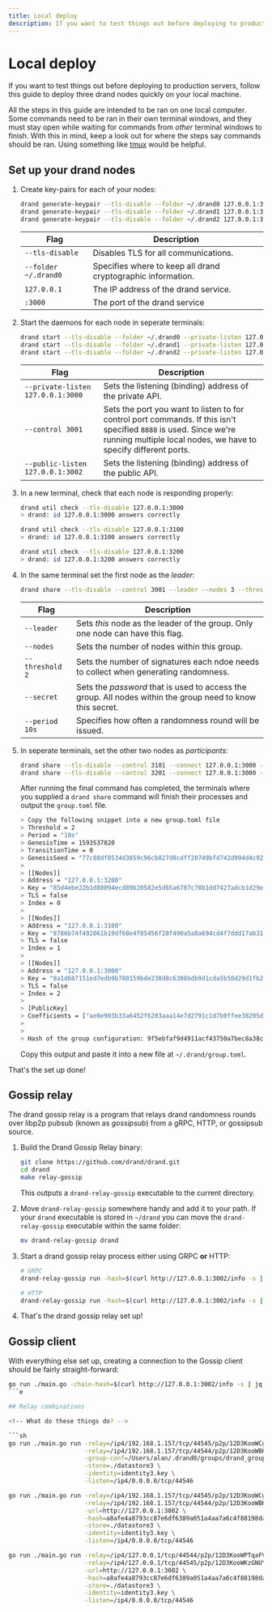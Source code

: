 ```yaml
---
title: Local deploy
description: If you want to test things out before deploying to production servers, follow this guide to deploy three drand nodes quickly on your local machine.
---
```


# Local deploy

If you want to test things out before deploying to production servers, follow this guide to deploy three drand nodes quickly on your local machine. 

All the steps in this guide are intended to be ran on one local computer. Some commands need to be ran in their own terminal windows, and they must stay open while waiting for commands from _other_ terminal windows to finish. With this in mind, keep a look out for where the steps say commands should be ran. Using something like [tmux](https://github.com/tmux/tmux/wiki) would be helpful.

## Set up your drand nodes

1. Create key-pairs for each of your nodes:

    ```bash
    drand generate-keypair --tls-disable --folder ~/.drand0 127.0.0.1:3000
    drand generate-keypair --tls-disable --folder ~/.drand1 127.0.0.1:3100
    drand generate-keypair --tls-disable --folder ~/.drand2 127.0.0.1:3200
    ```

    | Flag | Description |
    | ---- | ----------- |
    | `--tls-disable` | Disables TLS for all communications. |
    | `--folder ~/.drand0` | Specifies where to keep all drand cryptographic information. |
    | `127.0.0.1` | The IP address of the drand service. |
    | `:3000` | The port of the drand service |

1. Start the daemons for each node in seperate terminals:

    ```bash
    drand start --tls-disable --folder ~/.drand0 --private-listen 127.0.0.1:3000 --control 3001 --public-listen 127.0.0.1:3002
    drand start --tls-disable --folder ~/.drand1 --private-listen 127.0.0.1:3100 --control 3101 --public-listen 127.0.0.1:3102
    drand start --tls-disable --folder ~/.drand2 --private-listen 127.0.0.1:3200 --control 3201 --public-listen 127.0.0.1:3202
    ```

    | Flag | Description |
    | ---- | ----------- |
    | `--private-listen 127.0.0.1:3000` | Sets the listening (binding) address of the private API. |
    | `--control 3001` | Sets the port you want to listen to for control port commands. If this isn't specified `8888` is used. Since we're running multiple local nodes, we have to specify different ports. |
    | `--public-listen 127.0.0.1:3002` | Sets the listening (binding) address of the public API. |

1. In a new terminal, check that each node is responding properly:

    ```bash
    drand util check --tls-disable 127.0.0.1:3000
    > drand: id 127.0.0.1:3000 answers correctly

    drand util check --tls-disable 127.0.0.1:3100
    > drand: id 127.0.0.1:3100 answers correctly

    drand util check --tls-disable 127.0.0.1:3200
    > drand: id 127.0.0.1:3200 answers correctly
    ```

1. In the same terminal set the first node as the _leader_:

    ```bash
    drand share --tls-disable --control 3001 --leader --nodes 3 --threshold 2 --secret DrandIsMyFavoriteRandomnessSolution -period 10s
    ```

    | Flag | Description |
    | ---- | ----------- |
    | `--leader` | Sets _this_ node as the leader of the group. Only one node can have this flag. |
    | `--nodes` | Sets the number of nodes within this group. |
    | `--threshold 2` | Sets the number of signatures each ndoe needs to collect when generating randomness. |
    | `--secret` | Sets the _password_ that is used to access the group. All nodes within the group need to know this secret. |
    | `--period 10s` | Specifies how often a randomness round will be issued. |

1. In seperate terminals, set the other two nodes as _participants_:

    ```bash
    drand share --tls-disable --control 3101 --connect 127.0.0.1:3000 --nodes 3 --threshold 2 --secret DrandIsMyFavoriteRandomnessSolution
    drand share --tls-disable --control 3201 --connect 127.0.0.1:3000 --nodes 3 --threshold 2 --secret DrandIsMyFavoriteRandomnessSolution
    ```

    After running the final command has completed, the terminals where you supplied a `drand share` command will finish their processes and output the `group.toml` file.

    ```bash
    > Copy the following snippet into a new group.toml file
    > Threshold = 2
    > Period = "10s"
    > GenesisTime = 1593537820
    > TransitionTime = 0
    > GenesisSeed = "77c88df0534d3859c96cb827d0cdff20749bfd742d994d4c9216b15dc696c4cb"
    > 
    > [[Nodes]]
    > Address = "127.0.0.1:3200"
    > Key = "85d4ebe22b1d80094ecd89b20582e5d65a6787c78b1dd7427adcb1d29efa67e53d4fd88fd336eff87cc0e2a54d0907dc"
    > TLS = false
    > Index = 0
    > 
    > [[Nodes]]
    > Address = "127.0.0.1:3100"
    > Key = "8786b74f492061b19df68e4f85456f28f490a5a8a694cd4f7ddd17ab31567d85e631a6bbf5dd92ad7384263140ea8a2b"
    > TLS = false
    > Index = 1
    > 
    > [[Nodes]]
    > Address = "127.0.0.1:3000"
    > Key = "8a1d687151ed7edb9b780159bde238d8c6308bdb9d1cda5b50d29d1fb2c3db5b80d31edd9d78e5daed54f9a78c19c29c"
    > TLS = false
    > Index = 2
    > 
    > [PublicKey]
    > Coefficients = ["ae0e903b33a6452f6203aaa14e7d2791c1d7b0ffee38205d09207104afe440dae7dfa9577a02d3da870618283a841cf9", "aee57ec9b0d90356c99e89c51758588d35d5b5e4a4e46a676fe9aa729d9d2e320ce5fdbe8b4246e2e3140429cc8ed5e3"]
    > 
    > 
    > Hash of the group configuration: 9f5ebfaf9d4911acf43750a7bec8a38c1e0693964cee4d266eb0af6981b664a7
    ```

    Copy this output and paste it into a new file at `~/.drand/group.toml`.

That's the set up done!

## Gossip relay

The drand gossip relay is a program that relays drand randomness rounds over libp2p pubsub (known as _gossipsub_) from a gRPC, HTTP, or gossipsub source.

1. Build the Drand Gossip Relay binary:

    ```bash
    git clone https://github.com/drand/drand.git
    cd drand
    make relay-gossip
    ```

    This outputs a `drand-relay-gossip` executable to the current directory.

1. Move `drand-relay-gossip` somewhere handy and add it to your path. If your `drand` executable is stored in `~/drand` you can move the `drand-relay-gossip` executable within the same folder:

    ```bash
    mv drand-relay-gossip drand
    ```

1. Start a drand gossip relay process either using GRPC **or** HTTP:

    ```bash
    # GRPC
    drand-relay-gossip run -hash=$(curl http://127.0.0.1:3002/info -s | jq -r .hash) -grpc-connect=127.0.0.1:3000 -insecure

    # HTTP
    drand-relay-gossip run -hash=$(curl http://127.0.0.1:3002/info -s | jq -r .hash) -url=http://127.0.0.1:3002
    ```

1. That's the drand gossip relay set up!

## Gossip client

<!-- TODO: what is a gossip client? How does it relate to the gossip relay? -->

With everything else set up, creating a connection to the Gossip client should be fairly straight-forward:

```sh
go run ./main.go -chain-hash=$(curl http://127.0.0.1:3002/info -s | jq -r .hash) client -peer-with=/ip4/127.0.0.1/tcp/44544/p2p/12D3KooWBHSzkTUCVrkSaND1PmayysgHA5QK2DA73u3AfzTk14uP -http-failover=http://127.0.0.1:3002 -http-failover-grace=1s
```e

## Relay combinations

<!-- What do these things do? -->

```sh
go run ./main.go run -relay=/ip4/192.168.1.157/tcp/44545/p2p/12D3KooWCgyz1gZWa6yd3CoeC5d7n2qRG4Q2VBWJZUgFUpTgjMAX \
                     -relay=/ip4/192.168.1.157/tcp/44544/p2p/12D3KooWBHSzkTUCVrkSaND1PmayysgHA5QK2DA73u3AfzTk14uP \
                     -group-conf=/Users/alan/.drand0/groups/drand_group.toml \
                     -store=./datastore3 \
                     -identity=identity3.key \
                     -listen=/ip4/0.0.0.0/tcp/44546

go run ./main.go run -relay=/ip4/192.168.1.157/tcp/44545/p2p/12D3KooWCgyz1gZWa6yd3CoeC5d7n2qRG4Q2VBWJZUgFUpTgjMAX \
                     -relay=/ip4/192.168.1.157/tcp/44544/p2p/12D3KooWBHSzkTUCVrkSaND1PmayysgHA5QK2DA73u3AfzTk14uP \
                     -url=http://127.0.0.1:3002 \
                     -hash=a8afe4a8793cc87e6df6389a051a4aa7a6c4f88198da858bead2e2d5314d5e27 \
                     -store=./datastore3 \
                     -identity=identity3.key \
                     -listen=/ip4/0.0.0.0/tcp/44546

go run ./main.go run -relay=/ip4/127.0.0.1/tcp/44544/p2p/12D3KooWPTqaFVH7DnsHtu4JFf7ZPoXQ6p8ngvrG2y1h1nzzhWwK \
                     -relay=/ip4/127.0.0.1/tcp/44545/p2p/12D3KooWKzGNUYstihJQNXuj9GWLGrgHPkLsEkNGizLBYcqUrja8 \
                     -url=http://127.0.0.1:3002 \
                     -hash=a8afe4a8793cc87e6df6389a051a4aa7a6c4f88198da858bead2e2d5314d5e27 \
                     -store=./datastore3 \
                     -identity=identity3.key \
                     -listen=/ip4/0.0.0.0/tcp/44546
```

<!-- https://gist.github.com/alanshaw/8d88db67a5880a2bf9e50f5cebe74bb8 -->